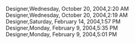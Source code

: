 ﻿Designer,Wednesday, October 20, 2004,2:20 AM  Designer,Wednesday, October 20, 2004,2:19 AM  Designer,Saturday, February 14, 2004,1:57 PM  Designer,Monday, February 9, 2004,5:35 PM  Designer,Monday, February 9, 2004,5:01 PM